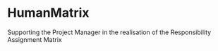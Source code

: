 # HumanMatrix
Supporting the Project Manager in the realisation of the Responsibility Assignment Matrix
